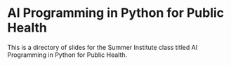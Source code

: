 # AI Programming in Python for Public Health	

This is a directory of slides for the Summer Institute class titled AI Programming in Python for Public Health.




